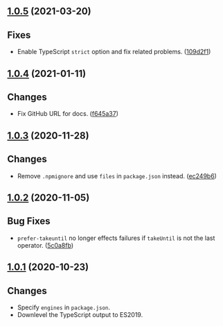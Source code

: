 <a name="1.0.5"></a>
## [1.0.5](https://github.com/cartant/eslint-plugin-rxjs-angular/compare/v1.0.4...v1.0.5) (2021-03-20)

## Fixes

* Enable TypeScript `strict` option and fix related problems. ([109d2f1](https://github.com/cartant/eslint-plugin-rxjs-angular/commit/109d2f1))

<a name="1.0.4"></a>
## [1.0.4](https://github.com/cartant/eslint-plugin-rxjs-angular/compare/v1.0.3...v1.0.4) (2021-01-11)

## Changes

* Fix GitHub URL for docs. ([f645a37](https://github.com/cartant/eslint-plugin-rxjs-angular/commit/f645a37))

<a name="1.0.3"></a>
## [1.0.3](https://github.com/cartant/eslint-plugin-rxjs-angular/compare/v1.0.2...v1.0.3) (2020-11-28)

## Changes

* Remove `.npmignore` and use `files` in `package.json` instead. ([ec249b6](https://github.com/cartant/eslint-plugin-rxjs-angular/commit/ec249b6))

<a name="1.0.2"></a>
## [1.0.2](https://github.com/cartant/eslint-plugin-rxjs-angular/compare/v1.0.1...v1.0.2) (2020-11-05)

## Bug Fixes

* `prefer-takeuntil` no longer effects failures if `takeUntil` is not the last operator. ([5c0a8fb](https://github.com/cartant/eslint-plugin-rxjs-angular/commit/5c0a8fb))

<a name="1.0.1"></a>
## [1.0.1](https://github.com/cartant/eslint-plugin-rxjs-angular/compare/v1.0.0...v1.0.1) (2020-10-23)

## Changes

* Specify `engines` in `package.json`.
* Downlevel the TypeScript output to ES2019.